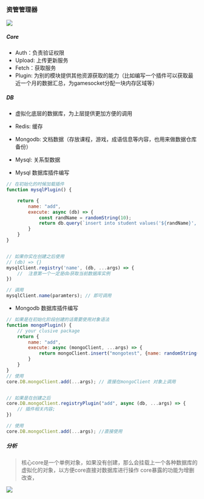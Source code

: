 ### 资管管理器
![](https://pic1.imgdb.cn/item/634ea54916f2c2beb126725a.jpg)

##### Core
* Auth：负责验证权限
* Upload: 上传更新服务
* Fetch：获取服务
* Plugin: 为别的模块提供其他资源获取的能力（比如编写一个插件可以获取最近一个月的数据汇总，为gamesocket分配一块内存区域等）

##### DB
* 虚拟化底层的数据库，为上层提供更加方便的调用
* Redis: 缓存
* Mongodb: 文档数据（存放课程，游戏，成语信息等内容，也用来做数据仓库备份） 
* Mysql: 关系型数据

* Mysql 数据库插件编写
```javascript
// 在初始化的时候加载插件
function mysqlPlugin() {

    return {
        name: "add",
        execute: async (db) => {
            const randName = randomString(10);
            return db.query(`insert into student values('${randName}', 19)`);
        }
    }
}


// 如果你实在创建之后使用
// (db) => {} 
mysqlClient.registry('name', (db, ...args) => {
    //  注意第一个一定是db获取当前数据库实例
})

// 调用  
mysqlClient.name(paramters); // 即可调用

```

* Mongodb 数据库插件编写
```javascript
// 如果是在初始化阶段创建的话需要使用对象语法
function mongoPlugin() {
    // your clusive package
    return {
        name: "add",
        execute: async (mongoClient, ...args) => {
            return mongoClient.insert("mongotest", {name: randomString(10), age: Math.floor(Math.random() * 10)});
        }
    }
}
// 使用
core.DB.mongoClient.add(...args); // 直接在mongoClient 对象上调用


// 如果是在创建之后
core.DB.mongoClient.registryPlugin("add", async (db, ...args) => {
    // 插件相关内容;
})

// 使用
core.DB.mongoClient.add(...args); //直接使用

```

##### 分析

> 核心core是一个单例对象，如果没有创建，那么会挂载上一个各种数据库的虚拟化的对象，以方便core直接对数据库进行操作
> core暴露的功能为增删改查，

![](https://pic1.imgdb.cn/item/634ff6c616f2c2beb1be1710.jpg)